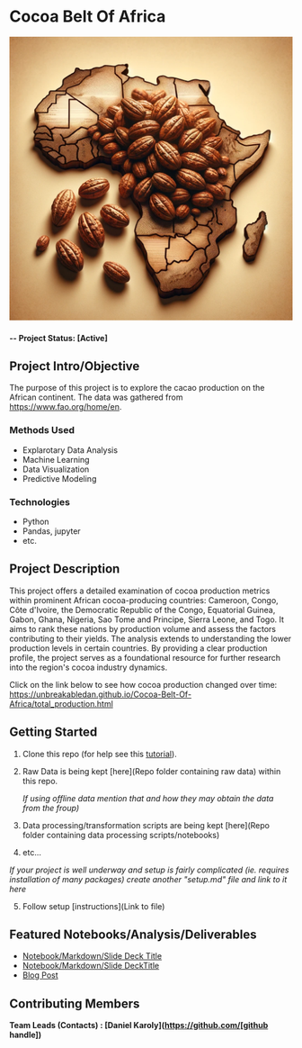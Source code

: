# Cocoa Belt Of Africa

![Cocoa Belt of Africa](/template_project/reports/img/Africa%20cocoa.webp)




#### -- Project Status: [Active]

## Project Intro/Objective
The purpose of this project is to explore the cacao production on the African continent. The data was gathered from https://www.fao.org/home/en.


### Methods Used
* Explarotary Data Analysis
* Machine Learning
* Data Visualization
* Predictive Modeling


### Technologies
* Python
* Pandas, jupyter
* etc.

## Project Description
This project offers a detailed examination of cocoa production metrics within prominent African cocoa-producing countries: Cameroon, Congo, Côte d'Ivoire, the Democratic Republic of the Congo, Equatorial Guinea, Gabon, Ghana, Nigeria, Sao Tome and Principe, Sierra Leone, and Togo. It aims to rank these nations by production volume and assess the factors contributing to their yields. The analysis extends to understanding the lower production levels in certain countries. By providing a clear production profile, the project serves as a foundational resource for further research into the region's cocoa industry dynamics.

Click on the link below to see how cocoa production changed over time:
https://unbreakabledan.github.io/Cocoa-Belt-Of-Africa/total_production.html


## Getting Started

1. Clone this repo (for help see this [tutorial](https://help.github.com/articles/cloning-a-repository/)).
2. Raw Data is being kept [here](Repo folder containing raw data) within this repo.

    *If using offline data mention that and how they may obtain the data from the froup)*

3. Data processing/transformation scripts are being kept [here](Repo folder containing data processing scripts/notebooks)
4. etc...

*If your project is well underway and setup is fairly complicated (ie. requires installation of many packages)
create another "setup.md" file and link to it here*

5. Follow setup [instructions](Link to file)

## Featured Notebooks/Analysis/Deliverables
* [Notebook/Markdown/Slide Deck Title](link)
* [Notebook/Markdown/Slide DeckTitle](link)
* [Blog Post](link)


## Contributing Members

**Team Leads (Contacts) : [Daniel Karoly](https://github.com/[github handle])**
